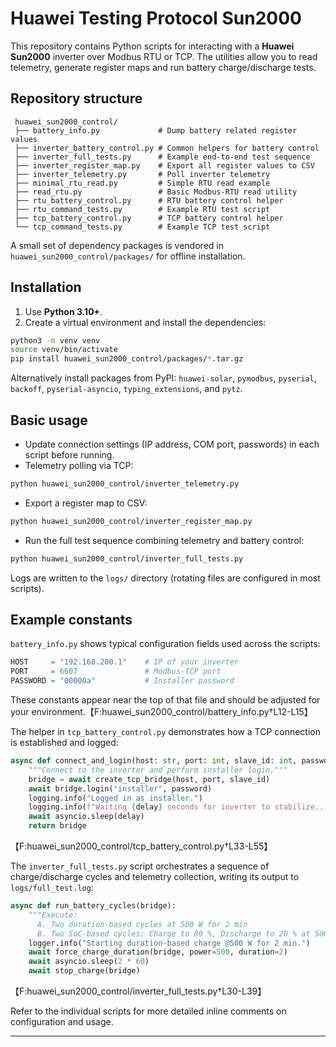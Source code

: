 
# Huawei Testing Protocol Sun2000

This repository contains Python scripts for interacting with a **Huawei Sun2000** inverter over Modbus RTU or TCP. The utilities allow you to read telemetry, generate register maps and run battery charge/discharge tests.

## Repository structure

```
 huawei_sun2000_control/
 ├── battery_info.py             # Dump battery related register values
 ├── inverter_battery_control.py # Common helpers for battery control
 ├── inverter_full_tests.py      # Example end‑to‑end test sequence
 ├── inverter_register_map.py    # Export all register values to CSV
 ├── inverter_telemetry.py       # Poll inverter telemetry
 ├── minimal_rtu_read.py         # Simple RTU read example
 ├── read_rtu.py                 # Basic Modbus‑RTU read utility
 ├── rtu_battery_control.py      # RTU battery control helper
 ├── rtu_command_tests.py        # Example RTU test script
 ├── tcp_battery_control.py      # TCP battery control helper
 └── tcp_command_tests.py        # Example TCP test script
```

A small set of dependency packages is vendored in `huawei_sun2000_control/packages/` for offline installation.

## Installation

1. Use **Python 3.10+**.
2. Create a virtual environment and install the dependencies:

```bash
python3 -m venv venv
source venv/bin/activate
pip install huawei_sun2000_control/packages/*.tar.gz
```

Alternatively install packages from PyPI: `huawei-solar`, `pymodbus`, `pyserial`, `backoff`, `pyserial-asyncio`, `typing_extensions`, and `pytz`.

## Basic usage

- Update connection settings (IP address, COM port, passwords) in each script before running.
- Telemetry polling via TCP:

```bash
python huawei_sun2000_control/inverter_telemetry.py
```

- Export a register map to CSV:

```bash
python huawei_sun2000_control/inverter_register_map.py
```

- Run the full test sequence combining telemetry and battery control:

```bash
python huawei_sun2000_control/inverter_full_tests.py
```

Logs are written to the `logs/` directory (rotating files are configured in most scripts).

## Example constants

`battery_info.py` shows typical configuration fields used across the scripts:

```python
HOST     = "192.168.200.1"    # IP of your inverter
PORT     = 6607               # Modbus-TCP port
PASSWORD = "00000a"           # Installer password
```

These constants appear near the top of that file and should be adjusted for your environment.【F:huawei_sun2000_control/battery_info.py†L12-L15】

The helper in `tcp_battery_control.py` demonstrates how a TCP connection is established and logged:

```python
async def connect_and_login(host: str, port: int, slave_id: int, password: str, delay: int = 5):
    """Connect to the inverter and perform installer login."""
    bridge = await create_tcp_bridge(host, port, slave_id)
    await bridge.login("installer", password)
    logging.info("Logged in as installer.")
    logging.info(f"Waiting {delay} seconds for inverter to stabilize...")
    await asyncio.sleep(delay)
    return bridge
```

【F:huawei_sun2000_control/tcp_battery_control.py†L33-L55】

The `inverter_full_tests.py` script orchestrates a sequence of charge/discharge cycles and telemetry collection, writing its output to `logs/full_test.log`:

```python
async def run_battery_cycles(bridge):
    """Execute:
      A. Two duration-based cycles at 500 W for 2 min
      B. Two SoC-based cycles: Charge to 80 %, Discharge to 20 % at 500 W"""
    logger.info("Starting duration-based charge @500 W for 2 min.")
    await force_charge_duration(bridge, power=500, duration=2)
    await asyncio.sleep(2 * 60)
    await stop_charge(bridge)
```

【F:huawei_sun2000_control/inverter_full_tests.py†L30-L39】

Refer to the individual scripts for more detailed inline comments on configuration and usage.

---
